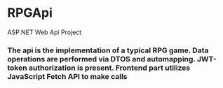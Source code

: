 # RPGApi
ASP.NET Web Api Project

### The api is the implementation of a typical RPG game. Data operations are performed via DTOS and automapping. JWT-token authorization is present. Frontend part utilizes JavaScript Fetch API to make calls
